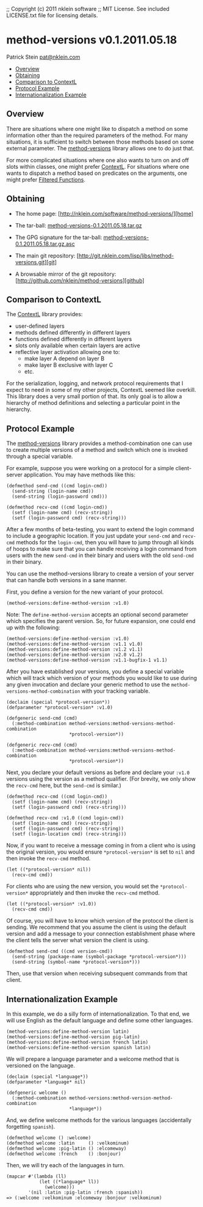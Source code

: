 ;; Copyright (c) 2011 nklein software
;; MIT License. See included LICENSE.txt file for licensing details.

# method-versions v0.1.2011.05.18

Patrick Stein <pat@nklein.com>

* [Overview](#overview)
* [Obtaining](#obtaining)
* [Comparison to ContextL](#compare)
* [Protocol Example](#protocol)
* [Internationalization Example](#internationalization)

## <a name="overview">Overview</a>

There are situations where one might like to dispatch a method on some
information other than the required parameters of the method.  For
many situations, it is sufficient to switch between those methods
based on some external parameter.  The [method-versions][home] library
allows one to do just that.

For more complicated situations where one also wants to turn on and
off slots within classes, one might prefer [ContextL][contextl].  For
situations where one wants to dispatch a method based on predicates on
the arguments, one might prefer [Filtered Functions][ffuncs].

  [contextl]: http://common-lisp.net/project/closer/contextl.html
  [ffuncs]:   http://common-lisp.net/project/closer/filtered.html

## <a name="obtaining">Obtaining</a>

* The home page: [http://nklein.com/software/method-versions/][home]
* The tar-ball: [method-versions-0.1.2011.05.18.tar.gz][tarball]
* The GPG signature for the tar-ball: [method-versions-0.1.2011.05.18.tar.gz.asc][sig]
* The main git repository: [http://git.nklein.com/lisp/libs/method-versions.git][git]
* A browsable mirror of the git repository: [http://github.com/nklein/method-versions][github]

  [home]:    http://nklein.com/software/method-versions/
  [tarball]: http://nklein.com/wp-content/uploads/2011/05/method-versions-0.1.2011.05.18.tar.gz
  [sig]:     http://nklein.com/wp-content/uploads/2011/05/method-versions-0.1.2011.05.18.tar.gz.sig
  [git]:     http://git.nklein.com/lisp/libs/method-versions.git
  [github]:  http://github.com/nklein/method-versions
  
## <a name="compare">Comparison to ContextL</a>

The [ContextL][contextl] library provides:

* user-defined layers
* methods defined differently in different layers
* functions defined differently in different layers
* slots only available when certain layers are active
* reflective layer activation allowing one to:
    * make layer A depend on layer B
    * make layer B exclusive with layer C
    * etc.

For the serialization, logging, and network protocol requirements that
I expect to need in some of my other projects, ContextL seemed like
overkill.  This library does a very small portion of that.  Its only
goal is to allow a hierarchy of method definitions and selecting a
particular point in the hierarchy.

## <a name="protocol">Protocol Example</a>

The [method-versions][home] library provides a method-combination one
can use to create multiple versions of a method and switch which one
is invoked through a special variable.

For example, suppose you were working on a protocol for a simple
client-server application.  You may have methods like this:

    (defmethod send-cmd ((cmd login-cmd))
      (send-string (login-name cmd))
      (send-string (login-password cmd)))
    
    (defmethod recv-cmd ((cmd login-cmd))
      (setf (login-name cmd) (recv-string))
      (setf (login-password cmd) (recv-string)))

After a few months of beta-testing, you want to extend the login
command to include a geographic location.  If you just update your
`send-cmd` and `recv-cmd` methods for the `login-cmd`, then you will
have to jump through all kinds of hoops to make sure that you can
handle receiving a login command from users with the new `send-cmd` in
their binary and users with the old `send-cmd` in their binary.

You can use the method-versions library to create a version of your
server that can handle both versions in a sane manner.

First, you define a version for the new variant of your protocol.

    (method-versions:define-method-version :v1.0)

Note: The `define-method-version` accepts an optional second parameter
which specifies the parent version.  So, for future expansion, one could
end up with the following:

    (method-versions:define-method-version :v1.0)
    (method-versions:define-method-version :v1.1 v1.0)
    (method-versions:define-method-version :v1.2 v1.1)
    (method-versions:define-method-version :v2.0 v1.2)
    (method-versions:define-method-version :v1.1-bugfix-1 v1.1)

After you have established your versions, you define a special
variable which will track which version of your methods you would like
to use during any given invocation and declare your generic method to
use the `method-versions-method-combination` with your tracking
variable.

    (declaim (special *protocol-version*))
    (defparameter *protocol-version* :v1.0)

    (defgeneric send-cmd (cmd)
      (:method-combination method-versions:method-versions-method-combination
                           *protocol-version*))

    (defgeneric recv-cmd (cmd)
      (:method-combination method-versions:method-versions-method-combination
                           *protocol-version*))

Next, you declare your default versions as before and declare your
`:v1.0` versions using the version as a method qualifier.  (For brevity,
we only show the `recv-cmd` here, but the `send-cmd` is similar.)

    (defmethod recv-cmd ((cmd login-cmd))
      (setf (login-name cmd) (recv-string))
      (setf (login-password cmd) (recv-string)))

    (defmethod recv-cmd :v1.0 ((cmd login-cmd))
      (setf (login-name cmd) (recv-string))
      (setf (login-password cmd) (recv-string))
      (setf (login-location cmd) (recv-string)))

Now, if you want to receive a message coming in from a client who is
using the original version, you would ensure `*protocol-version*`
is set to `nil` and then invoke the `recv-cmd` method.

    (let ((*protocol-version* nil))
      (recv-cmd cmd))

For clients who are using the new version, you would set the
`*protocol-version*` appropriately and then invoke the `recv-cmd`
method.

    (let ((*protocol-version* :v1.0))
      (recv-cmd cmd))

Of course, you will have to know which version of the protocol the
client is sending.  We recommend that you assume the client is using
the default version and add a message to your connection establishment
phase where the client tells the server what version the client is
using.

    (defmethod send-cmd ((cmd version-cmd))
      (send-string (package-name (symbol-package *protocol-version*)))
      (send-string (symbol-name *protocol-version*)))

Then, use that version when receiving subsequent commands from that
client.

## <a name="internationalization">Internationalization Example</a>

In this example, we do a silly form of internationalization.
To that end, we will use English as the default language and define
some other languages.

    (method-versions:define-method-version latin)
    (method-versions:define-method-version pig-latin)
    (method-versions:define-method-version french latin)
    (method-versions:define-method-version spanish latin)

We will prepare a language parameter and a welcome method that
is versioned on the language.

    (declaim (special *language*))
    (defparameter *language* nil)

    (defgeneric welcome ()
      (:method-combination method-versions:method-version-method-combination
                           *language*))

And, we define welcome methods for the various languages (accidentally
forgetting `spanish`).

    (defmethod welcome () :welcome)
    (defmethod welcome :latin     () :velkominum)
    (defmethod welcome :pig-latin () :elcomeway)
    (defmethod welcome :french    () :bonjour)

Then, we will try each of the languages in turn.

    (mapcar #'(lambda (ll)
                (let ((*language* ll))
                  (welcome)))
            '(nil :latin :pig-latin :french :spanish))
    => (:welcome :velkominum :elcomeway :bonjour :velkominum)
